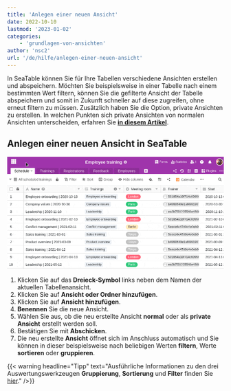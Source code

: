 ```yaml
---
title: 'Anlegen einer neuen Ansicht'
date: 2022-10-10
lastmod: '2023-01-02'
categories:
    - 'grundlagen-von-ansichten'
author: 'nsc2'
url: '/de/hilfe/anlegen-einer-neuen-ansicht'
---
```


In SeaTable können Sie für Ihre Tabellen verschiedene Ansichten erstellen und abspeichern. Möchten Sie beispielsweise in einer Tabelle nach einem bestimmten Wert filtern, können Sie die gefilterte Ansicht der Tabelle abspeichern und somit in Zukunft schneller auf diese zugreifen, ohne erneut filtern zu müssen. Zusätzlich haben Sie die Option, private Ansichten zu erstellen. In welchen Punkten sich private Ansichten von normalen Ansichten unterscheiden, erfahren Sie **[in diesem Artikel](https://seatable.io/?post_type=docs&p=17424)**.

## Anlegen einer neuen Ansicht in SeaTable

![Anlegen einer neuen Ansicht](images/creation-of-a-new-view-1.gif)

1. Klicken Sie auf das **Dreieck-Symbol** links neben dem Namen der aktuellen Tabellenansicht.
2. Klicken Sie auf **Ansicht oder Ordner hinzufügen**.
3. Klicken Sie auf **Ansicht hinzufügen**.
4. **Benennen** Sie die neue Ansicht.
5. Wählen Sie aus, ob die neu erstellte Ansicht **normal** oder als **private Ansicht** erstellt werden soll.
6. Bestätigen Sie mit **Abschicken**.
7. Die neu erstellte **Ansicht** öffnet sich im Anschluss automatisch und Sie können in dieser beispielsweise nach beliebigen Werten **filtern**, Werte **sortieren** oder **gruppieren**.

{{< warning  headline="Tipp"  text="Ausführliche Informationen zu den drei Auswertungswerkzeugen **Gruppierung**, **Sortierung** und **Filter** finden Sie [hier](https://seatable.io/docs/seatable-nutzen/gruppierung-sortierung-und-filter/)." />}}
